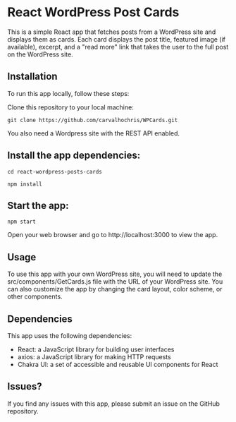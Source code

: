 # React WordPress Post Cards

This is a simple React app that fetches posts from a WordPress site and displays them as cards. Each card displays the post title, featured image (if available), excerpt, and a "read more" link that takes the user to the full post on the WordPress site.

## Installation

To run this app locally, follow these steps:

Clone this repository to your local machine:
```
git clone https://github.com/carvalhochris/WPCards.git
```
You also need a Wordpress site with the REST API enabled.

## Install the app dependencies:
```
cd react-wordpress-posts-cards
```
```
npm install
```
## Start the app:
```
npm start
```
Open your web browser and go to http://localhost:3000 to view the app.

## Usage

To use this app with your own WordPress site, you will need to update the src/components/GetCards.js file with the URL of your WordPress site. You can also customize the app by changing the card layout, color scheme, or other components.

## Dependencies

This app uses the following dependencies:

* React: a JavaScript library for building user interfaces
* axios: a JavaScript library for making HTTP requests
* Chakra UI: a set of accessible and reusable UI components for React

## Issues?

If you find any issues with this app, please submit an issue on the GitHub repository.